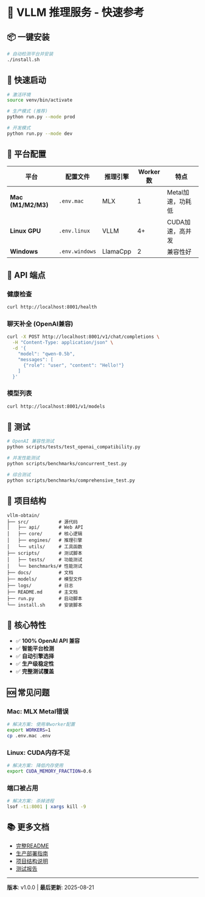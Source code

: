 # 🚀 VLLM 推理服务 - 快速参考

## 📦 一键安装

```bash
# 自动检测平台并安装
./install.sh
```

## 🎯 快速启动

```bash
# 激活环境
source venv/bin/activate

# 生产模式 (推荐)
python run.py --mode prod

# 开发模式
python run.py --mode dev
```

## 🔧 平台配置

| 平台 | 配置文件 | 推理引擎 | Worker数 | 特点 |
|------|----------|----------|----------|------|
| **Mac (M1/M2/M3)** | `.env.mac` | MLX | 1 | Metal加速，功耗低 |
| **Linux GPU** | `.env.linux` | VLLM | 4+ | CUDA加速，高并发 |
| **Windows** | `.env.windows` | LlamaCpp | 2 | 兼容性好 |

## 📡 API 端点

### 健康检查
```bash
curl http://localhost:8001/health
```

### 聊天补全 (OpenAI兼容)
```bash
curl -X POST http://localhost:8001/v1/chat/completions \
  -H "Content-Type: application/json" \
  -d '{
    "model": "qwen-0.5b",
    "messages": [
      {"role": "user", "content": "Hello!"}
    ]
  }'
```

### 模型列表
```bash
curl http://localhost:8001/v1/models
```

## 🧪 测试

```bash
# OpenAI 兼容性测试
python scripts/tests/test_openai_compatibility.py

# 并发性能测试
python scripts/benchmarks/concurrent_test.py

# 综合测试
python scripts/benchmarks/comprehensive_test.py
```

## 📁 项目结构

```
vllm-obtain/
├── src/           # 源代码
│   ├── api/       # Web API
│   ├── core/      # 核心逻辑
│   ├── engines/   # 推理引擎
│   └── utils/     # 工具函数
├── scripts/       # 测试脚本
│   ├── tests/     # 功能测试
│   └── benchmarks/# 性能测试
├── docs/          # 文档
├── models/        # 模型文件
├── logs/          # 日志
├── README.md      # 主文档
├── run.py         # 启动脚本
└── install.sh     # 安装脚本
```

## 🌟 核心特性

- ✅ **100% OpenAI API 兼容**
- ✅ **智能平台检测**
- ✅ **自动引擎选择**
- ✅ **生产级稳定性**
- ✅ **完整测试覆盖**

## 🆘 常见问题

### Mac: MLX Metal错误
```bash
# 解决方案: 使用单worker配置
export WORKERS=1
cp .env.mac .env
```

### Linux: CUDA内存不足
```bash
# 解决方案: 降低内存使用
export CUDA_MEMORY_FRACTION=0.6
```

### 端口被占用
```bash
# 解决方案: 杀掉进程
lsof -ti:8001 | xargs kill -9
```

## 📚 更多文档

- [完整README](README.md)
- [生产部署指南](docs/README_PRODUCTION.md)
- [项目结构说明](PROJECT_STRUCTURE.md)
- [测试报告](docs/Mac_Studio_完整测试报告_20250821.md)

---
**版本**: v1.0.0 | **最后更新**: 2025-08-21